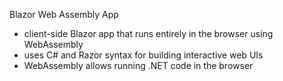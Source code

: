 Blazor Web Assembly App

- client-side Blazor app that runs entirely in the browser using WebAssembly
- uses C# and Razor syntax for building interactive web UIs
- WebAssembly allows running .NET code in the browser

